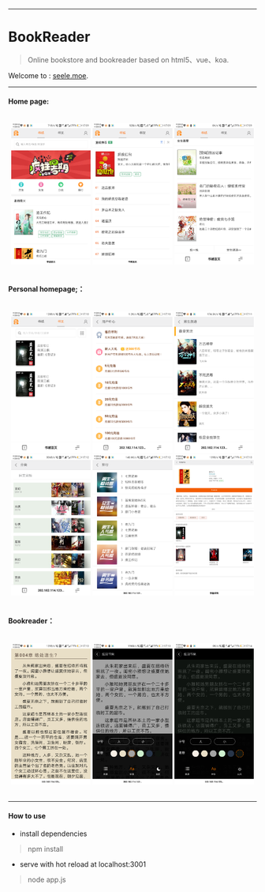 
---
# BookReader

>Online bookstore and bookreader based on html5、vue、koa.

Welcome to : [seele.moe](http://seele.moe).

---

#### Home page:  
<br />
<div align=center>
<img src="./images/1.png" width="32%" height="33%" />
<img src="./images/2.png" width="32%" height="33%" />
<img src="./images/3.png" width="32%" height="33%" />
</div>
<br />

#### Personal homepage;：
<br />
<div align=center>
<img src="./images/4.png" width="32%" height="33%" />
<img src="./images/5.png" width="32%" height="33%" />
<img src="./images/6.png" width="32%" height="33%" />
<img src="./images/7.png" width="32%" height="33%" />
<img src="./images/8.png" width="32%" height="33%" />
<img src="./images/9.png" width="32%" height="33%" />
</div>
<br />

#### Bookreader：
<br />
<div align=center>
<img src="./images/10.png" width="32%" height="33%" />
<img src="./images/11.png" width="32%" height="33%" />
<img src="./images/12.png" width="32%" height="33%" />
</div>
<br />

---

#### How to use
* install dependencies
> npm install

* serve with hot reload at localhost:3001
> node app.js
